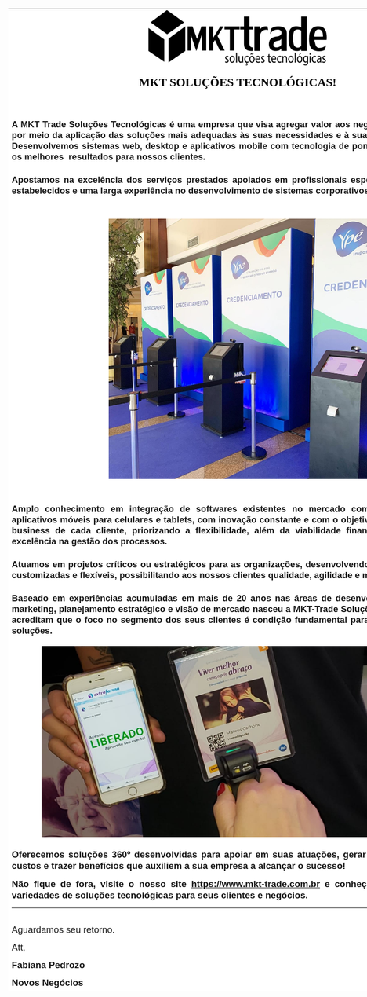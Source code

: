<div class="moz-forward-container"><center>
<table style="height: 2000px; width: 936px; border-color: #ffffff; background-color: #ffffff;">
<tbody>
<tr style="height: 100px;">
<td style="height: 100px; width: 934px; text-align: center;" colspan="2" align="center"><center><span style="font-size: 12pt;"><img src="https://raw.githubusercontent.com/MKT-Trade/ImagensDaEmpresa/master/template/MKT/89272bd26ba92c3d2bc1f7bc2df63f1b.png" width="364" height="114" /></span></center><center>
<p style="text-align: center;" align="center"><span style="color: #000000; font-size: 18pt;"><strong><span style="font-family: times new roman, times, serif;">MKT SOLU&Ccedil;&Otilde;ES TECNOL&Oacute;GICAS!<br /></span><span style="font-family: times new roman, times, serif;"></span></strong></span></p>
</center></td>
</tr>
<tr style="height: 400px;">
<td style="height: 400px; width: 934px;" colspan="2"><br />
<h2 class="font_2" style="font-size: 18px; text-align: justify;"><span style="font-size: 18px; font-family: helvetica, arial, sans-serif;"><span class="color_12">A <span style="font-weight: bold;">MKT Trade Solu&ccedil;&otilde;es Tecnol&oacute;gicas</span> &eacute; uma empresa que visa agregar valor aos neg&oacute;cios de seus clientes por meio da aplica&ccedil;&atilde;o das solu&ccedil;&otilde;es mais adequadas &agrave;s suas necessidades e &agrave; sua estrat&eacute;gia de atua&ccedil;&atilde;o. Desenvolvemos sistemas web, desktop e aplicativos mobile com tecnologia de ponta, objetivando manter os melhores&nbsp; resultados para nossos clientes.</span></span></h2>
<h2 class="font_2" style="font-size: 18px; text-align: justify;"><span style="font-size: 18px; font-family: helvetica, arial, sans-serif;"><span class="wixGuard">​</span><span class="color_12">Apostamos na excel&ecirc;ncia dos servi&ccedil;os prestados apoiados em profissionais especializados, processos estabelecidos e uma larga experi&ecirc;ncia no desenvolvimento de sistemas corporativos.</span></span></h2>
<p style="text-align: justify;">&nbsp;</p>
<p style="text-align: center;"><span style="font-size: 14pt; font-family: times new roman, times, serif;">&nbsp;&nbsp;&nbsp;&nbsp;&nbsp; &nbsp; &nbsp; &nbsp; &nbsp;&nbsp; </span><span style="font-size: 14pt; font-family: times new roman, times, serif;"><img src="https://raw.githubusercontent.com/MKT-Trade/ImagensDaEmpresa/master/template/MKT/credenciamento.jpeg" alt="" width="530" height="530" />&nbsp;&nbsp;&nbsp; &nbsp; &nbsp; &nbsp; &nbsp; &nbsp;&nbsp; <br /></span></p>
</td>
</tr>
<tr style="height: 50px;">
<td style="height: 50px; width: 934px; text-align: justify;" colspan="2">
<h2 class="font_2" style="font-size: 18px;"><span style="font-size: 18px; font-family: helvetica, arial, sans-serif;"><span class="color_12">Amplo conhecimento em </span><span class="color_12">integra&ccedil;&atilde;o de softwares existentes no mercado com desenvolvimento de aplicativos m&oacute;veis para celulares e tablets, com</span><span class="color_12"> inova&ccedil;&atilde;o constante e com o objetivo de maximizar o core business de cada cliente, priorizando a flexibilidade, al&eacute;m da viabilidade financeira e a garantia da excel&ecirc;ncia na gest&atilde;o dos processos.</span></span></h2>
<h2 class="font_2" style="font-size: 18px;"><span style="font-family: helvetica, arial, sans-serif;"><span class="wixGuard">​</span><span style="font-size: 18px;"><span class="color_12">Atuamos em projetos cr&iacute;ticos ou estrat&eacute;gicos para as organiza&ccedil;&otilde;es, desenvolvendo solu&ccedil;&otilde;es de software customizadas e flex&iacute;veis, possibilitando aos nossos clientes qualidade, agilidade e menores custos.</span></span></span></h2>
<h2 class="font_2" style="font-size: 18px;"><span style="font-family: helvetica, arial, sans-serif;"><span class="wixGuard">​</span><span style="font-size: 18px;"><span class="color_12">Baseado em experi&ecirc;ncias acumuladas em mais de 20 anos nas &aacute;reas de </span></span><span style="font-size: 18px;"><span class="color_12">desenvolvimento tecnol&oacute;gico, </span></span><span style="font-size: 18px;"><span class="color_12">marketing, planejamento estrat&eacute;gico e </span></span><span style="font-size: 18px;"><span class="color_12">vis&atilde;o de mercado nasceu a MKT-Trade Solu&ccedil;&otilde;es, seus idealizadores acreditam que o foco no segmento dos seus clientes &eacute; condi&ccedil;&atilde;o fundamental para fornecer as melhores solu&ccedil;&otilde;es.</span></span></span></h2>
</td>
</tr>
<tr style="height: 111.6px;">
<td style="height: 111.6px; width: 459px;"><center><span style="font-family: times new roman, times, serif; font-size: 12pt;"><img src="https://raw.githubusercontent.com/MKT-Trade/ImagensDaEmpresa/master/template/MKT/leitura-qr-code.jpeg" alt="" width="800" height="389" /><br /></span></center></td>
</tr>
<tr style="height: 65px;">
<td style="height: 65px; width: 934px;" colspan="2">
<p style="text-align: justify;"><span style="font-size: 14pt;"><strong><span style="font-family: helvetica, arial, sans-serif;">Oferecemos solu&ccedil;&otilde;es 360&ordm; desenvolvidas para apoiar em suas atua&ccedil;&otilde;es, gerar rentabilidade, reduzir custos e trazer benef&iacute;cios que auxiliem a sua empresa a alcan&ccedil;ar o sucesso!</span></strong></span></p>
<p style="text-align: justify;"><span style="font-size: 14pt;"><strong><span style="font-family: helvetica, arial, sans-serif;">N&atilde;o fique de fora, visite o nosso site <a href="https://www.mkt-trade.com.br" target="_blank" rel="noopener noreferrer">https://www.mkt-trade.com.br</a> e conhe&ccedil;a nossos cases e as variedades de solu&ccedil;&otilde;es tecnol&oacute;gicas para seus clientes e neg&oacute;cios.</span></strong></span></p>
<hr /></td>
</tr>
<tr style="height: 34px;">
<td style="height: 34px; width: 934px;" colspan="2">
<p style="text-align: left;"><span style="font-family: helvetica, arial, sans-serif; font-size: 14pt;">Aguardamos seu retorno.</span></p>
<p style="text-align: left;"><span style="font-family: helvetica, arial, sans-serif; font-size: 14pt;">Att,</span></p>
<p style="text-align: left;"><span style="font-family: helvetica, arial, sans-serif; font-size: 14pt;"><strong>Fabiana Pedrozo</strong></span></p>
<p style="text-align: left;"><span style="font-family: helvetica, arial, sans-serif; font-size: 14pt;"><strong>Novos Neg&oacute;cios</strong></span></p>
<h5 id="h24sk750783n1f48paavhw3tu1fi83xp" class="font_5" style="font-size: 15px; text-align: left;"><span style="font-size: 14pt; font-family: helvetica, arial, sans-serif;"><span class="color_11"><span style="color: #000000;">Email:</span> <a href="#h24sk750783n1f48paavhw3tu1fi83xp" target="_blank" rel="noopener noreferrer">fabiana.pedrozo@mkt-trade.com.br</a></span></span></h5>
<h4 class="font_4" style="line-height: 1.2em; font-size: 21px; padding-left: 30px; text-align: left;"><span style="font-size: 12pt;"><a href="https://api.whatsapp.com/send?phone=551137720473&amp;text=&amp;source=&amp;data=" target="_blank" rel="noopener noreferrer"><span style="color: #2b7c74;"><img src="https://raw.githubusercontent.com/MKT-Trade/ImagensDaEmpresa/master/Email/EventoTech/002-telephone.png" width="24" height="24" /></span></a></span><span style="font-size: 12pt;"><span style="color: #2b7c74;"><a href="https://api.whatsapp.com/send?phone=551137720473&amp;text=&amp;source=&amp;data=" target="_blank" rel="noopener noreferrer"> (11) 3772-0473 </a></span><a href="https://api.whatsapp.com/send?phone=551137720473&amp;text=&amp;source=&amp;data=" target="_blank" rel="noopener noreferrer"><img src="https://raw.githubusercontent.com/MKT-Trade/ImagensDaEmpresa/master/Email/EventoTech/009-whatsapp-1.png" width="25" height="25" /></a></span></h4>
<h5 class="font_5" style="font-size: 15px; text-align: left;">&nbsp;<img src="https://raw.githubusercontent.com/MKT-Trade/ImagensDaEmpresa/master/template/MKT/89272bd26ba92c3d2bc1f7bc2df63f1b.png" alt="" width="135" height="34" />&nbsp;&nbsp; <img src="https://raw.githubusercontent.com/MKT-Trade/ImagensDaEmpresa/master/template/MKT/logo-evento-tech%20preto.png" alt="" width="89" height="68" />&nbsp;&nbsp; <img src="https://raw.githubusercontent.com/MKT-Trade/ImagensDaEmpresa/master/template/MKT/Logo_unity_preto_500%20AJUSTADO.png" alt="" width="123" height="36" /></h5>
<p><a href="https://www.facebook.com/MktTrade/?ref=br_rs" target="_blank" rel="noopener noreferrer"><img src="https://raw.githubusercontent.com/MKT-Trade/ImagensDaEmpresa/master/template/MKT/5a22b45aa94174.2089265915122238346933.png" alt="" width="50" height="50" /></a>&nbsp;&nbsp; <a href="https://www.instagram.com/mkt_solucoes_tecnologicas/" target="_blank" rel="noopener noreferrer"><img src="https://raw.githubusercontent.com/MKT-Trade/ImagensDaEmpresa/master/template/MKT/circulo-preto-instagram-logotipo-szF5k1.png" alt="" width="49" height="49" /></a></p>
</td>
</tr>
</tbody>
<tfoot>
<tr style="height: 20px;">
<td style="width: 934px; text-align: center; height: 20px;" colspan="2"><br />
<p><span style="font-family: times new roman, times, serif; font-size: 12pt;"><strong>&copy; Copyright</strong> | 2020 <strong>MKT.Trade</strong> | Todos os direitos reservados</span></p>
</td>
</tr>
</tfoot>
</table>
</center></div>
